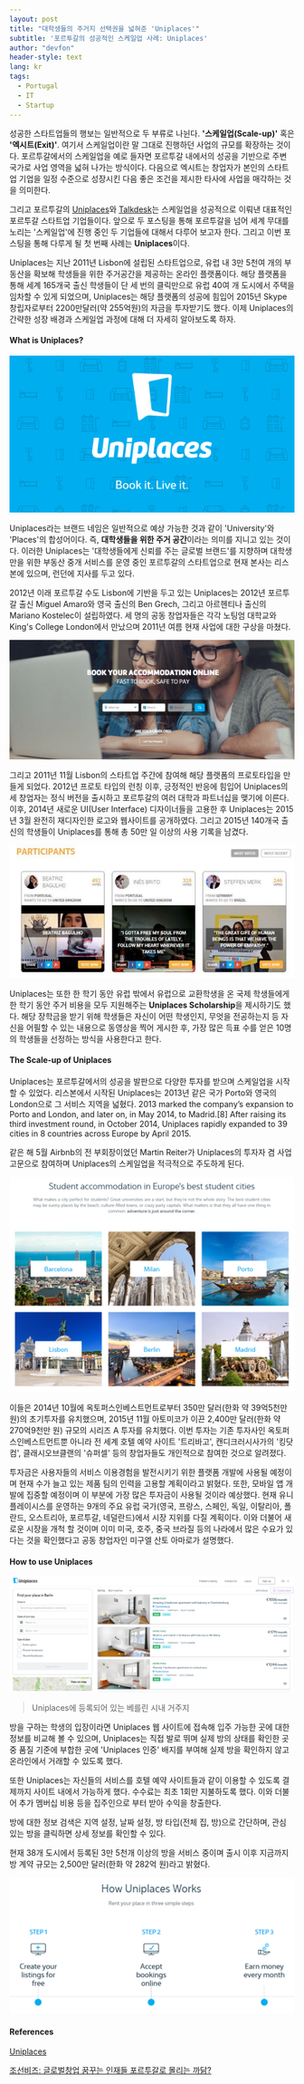 ```yaml
---
layout: post
title: "대학생들의 주거지 선택권을 넓혀준 'Uniplaces'"
subtitle: '포르투갈의 성공적인 스케일업 사례: Uniplaces'
author: "devfon"
header-style: text
lang: kr
tags:
  - Portugal
  - IT
  - Startup
---
```


성공한 스타트업들의 행보는 일반적으로 두 부류로 나뉜다. **'스케일업(Scale-up)'** 혹은 **'엑시트(Exit)'**. 여기서 스케일업이란 말 그대로 진행하던 사업의 규모를 확장하는 것이다. 포르투갈에서의 스케일업을 예로 들자면 포르투갈 내에서의 성공을 기반으로 주변 국가로 사업 영역을 넓혀 나가는 방식이다. 다음으로 엑시트는 창업자가 본인의 스타트업 기업을 일정 수준으로 성장시킨 다음 좋은 조건을 제시한 타사에 사업을 매각하는 것을 의미한다.

그리고 포르투갈의 [Uniplaces](https://www.uniplaces.com/)와 [Talkdesk](https://www.talkdesk.com/)는 스케일업을 성공적으로 이뤄낸 대표적인 포르투갈 스타트업 기업들이다. 앞으로 두 포스팅을 통해 포르투갈을 넘어 세계 무대를 노리는 '스케일업'에 진행 중인 두 기업들에 대해서 다루어 보고자 한다. 그리고 이번 포스팅을 통해 다루게 될 첫 번째 사례는 **Uniplaces**이다.

Uniplaces는 지난 2011년 Lisbon에 설립된 스타트업으로, 유럽 내 3만 5천여 개의 부동산을 확보해 학생들을 위한 주거공간을 제공하는 온라인 플랫폼이다. 해당 플랫폼을 통해 세계 165개국 출신 학생들이 단 세 번의 클릭만으로 유럽 40여 개 도시에서 주택을 임차할 수 있게 되었으며, Uniplaces는 해당 플랫폼의 성공에 힘입어 2015년 Skype 창립자로부터 2200만달러(약 255억원)의 자금을 투자받기도 했다. 이제 Uniplaces의 간략한 성장 배경과 스케일업 과정에 대해 더 자세히 알아보도록 하자.


#### What is Uniplaces?
![](/img/in-post/unilogo.jpg)

Uniplaces라는 브랜드 네임은 일반적으로 예상 가능한 것과 같이 'University'와 'Places'의 합성어이다. 즉, **대학생들을 위한 주거 공간**이라는 의미를 지니고 있는 것이다. 이러한 Uniplaces는 '대학생들에게 신뢰를 주는 글로벌 브랜드'를 지향하며 대학생만을 위한 부동산 중개 서비스를 운영 중인 포르투갈의 스타트업으로  현재 본사는 리스본에 있으며, 런던에 지사를 두고 있다.

2012년 이래 포르투갈 수도 Lisbon에 기반을 두고 있는 Uniplaces는 2012년 포르투갈 출신 Miguel Amaro와 영국 출신의 Ben Grech, 그리고 아르헨티나 출신의 Mariano Kostelec이 설립하였다. 세 명의 공동 창업자들은 각각 노팅엄 대학교와 King's College London에서 만났으며 2011년 여름 현재 사업에 대한 구상을 마쳤다. 

![](/img/in-post/uniweb.png)

그리고 2011년 11월 Lisbon의 스타트업 주간에 참여해 해당 플랫폼의 프로토타입을 만들게 되었다. 2012년 프로토 타입의 런칭 이후, 긍정적인 반응에 힘입어 Uniplaces의 세 창업자는 정식 버전을 출시하고 포르투갈의 여러 대학과 파트너십을 맺기에 이른다. 이후, 2014년 새로운 UI(User Interface) 디자이너들을 고용한 후 Uniplaces는 2015년 3월 완전히 재디자인한 로고와 웹사이트를 공개하였다. 그리고 2015년 140개국 출신의 학생들이 Uniplaces를 통해 총 50만 일 이상의 사용 기록을 남겼다.

![](/img/in-post/unischolar.jpg)

Uniplaces는 또한 한 학기 동안 유럽 밖에서 유럽으로 교환학생을 온 국제 학생들에게 한 학기 동안 주거 비용을 모두 지원해주는 **Uniplaces Scholarship**을 제시하기도 했다. 해당 장학금을 받기 위해 학생들은 자신이 어떤 학생인지, 무엇을 전공하는지 등 자신을 어필할 수 있는 내용으로 동영상을 찍어 게시한 후, 가장 많은 득표 수를 얻은 10명의 학생들을 선정하는 방식을 사용한다고 한다.

#### The Scale-up of Uniplaces
Uniplaces는 포르투갈에서의 성공을 발판으로 다양한 투자를 받으며 스케일업을 시작할 수 있었다. 리스본에서 시작된 Uniplaces는 2013년 같은 국가 Porto와 영국의 London으로 그 서비스 지역을 넓혔다. 
2013 marked the company’s expansion to Porto and London, and later on, in May 2014, to Madrid.[8] After raising its third investment round, in October 2014, Uniplaces rapidly expanded to 39 cities in 8 countries across Europe by April 2015.

같은 해 5월 Airbnb의 전 부회장이었던 Martin Reiter가 Uniplaces의 투자자 겸 사업 고문으로 참여하며 Uniplaces의 스케일업을 적극적으로 주도하게 된다. 

![](/img/in-post/unitarget.png)

이들은 2014년 10월에 옥토퍼스인베스트먼트로부터 350만 달러(한화 약 39억5천만 원)의 초기투자를 유치했으며, 2015년 11월 아토미코가 이끈 2,400만 달러(한화 약 270억9천만 원) 규모의 시리즈 A 투자를 유치했다. 이번 투자는 기존 투자사인 옥토퍼스인베스트먼트뿐 아니라 전 세계 호텔 예약 사이트 '트리바고', 캔디크러시사가의 '킹닷컴', 클래시오브클랜의 '슈퍼셀' 등의 창업자들도 개인적으로 참여한 것으로 알려졌다.

투자금은 사용자들의 서비스 이용경험을 발전시키기 위한 플랫폼 개발에 사용될 예정이며 현재 수가 늘고 있는 제품 팀의 인력을 고용할 계획이라고 밝혔다. 또한, 모바일 앱 개발에 집중할 예정이며 이 부분에 가장 많은 투자금이 사용될 것이라 예상했다. 현재 유니플레이시스를 운영하는 9개의 주요 유럽 국가(영국, 프랑스, 스페인, 독일, 이탈리아, 폴란드, 오스트리아, 포르투갈, 네덜란드)에서 시장 지위를 다질 계획이다. 이와 더불어 새로운 시장을 개척 할 것이며 이미 미국, 호주, 중국 브라질 등의 나라에서 많은 수요가 있다는 것을 확인했다고 공동 창업자인 미구엘 산토 아마로가 설명했다.

#### How to use Uniplaces
![](/img/in-post/uniber.png)
> Uniplaces에 등록되어 있는 베를린 시내 거주지

방을 구하는 학생의 입장이라면 Uniplaces 웹 사이트에 접속해 입주 가능한 곳에 대한 정보를 비교해 볼 수 있으며, Uniplaces는 직접 발로 뛰며 실제 방의 상태를 확인한 곳 중 품질 기준에 부합한 곳에 'Uniplaces 인증' 배지를 부여해 실제 방을 확인하지 않고 온라인에서 거래할 수 있도록 했다. 

또한 Uniplaces는 자신들의 서비스를 호텔 예약 사이트들과 같이 이용할 수 있도록 결제까지 사이트 내에서 가능하게 했다. 수수료는 최초 1회만 지불하도록 했다. 이와 더불어 추가 멤버십 비용 등을 집주인으로 부터 받아 수익을 창출한다.

방에 대한 정보 검색은 지역 설정, 날짜 설정, 방 타입(전체 집, 방)으로 간단하며, 관심 있는 방을 클릭하면 상세 정보를 확인할 수 있다.

현재 38개 도시에서 등록된 3만 5천개 이상의 방을 서비스 중이며 출시 이후 지금까지 방 계약 규모는 2,500만 달러(한화 약 282억 원)라고 밝혔다.

![](/img/in-post/uniworks.png)

#### References
[Uniplaces](https://www.uniplaces.com/)

[조선비즈: 글로벌창업 꿈꾸는 인재들 포르투갈로 몰리는 까닭?
](http://biz.chosun.com/site/data/html_dir/2017/01/22/2017012201479.html)